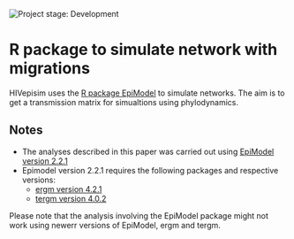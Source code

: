 <img alt="Project stage: Development" src="https://img.shields.io/badge/Project%20Stage-Development-yellowgreen.svg" />

# R package to simulate network with migrations

HIVepisim uses the [R package EpiModel](http://www.epimodel.org/) to simulate networks. 
The aim is to get a transmission matrix for simualtions using phylodynamics.

## Notes

- The analyses described in this paper was carried out using [EpiModel version 2.2.1](https://github.com/EpiModel/EpiModel/releases/tag/v2.2.1)
- Epimodel version 2.2.1 requires the following packages and respective versions:
  - [ergm version 4.2.1](https://github.com/statnet/ergm/releases/tag/4.2.1)
  - [tergm version 4.0.2](https://github.com/statnet/tergm/releases/tag/4.0.2)

Please note that the analysis involving the EpiModel package might not work using newerr versions of EpiModel, ergm and tergm.


